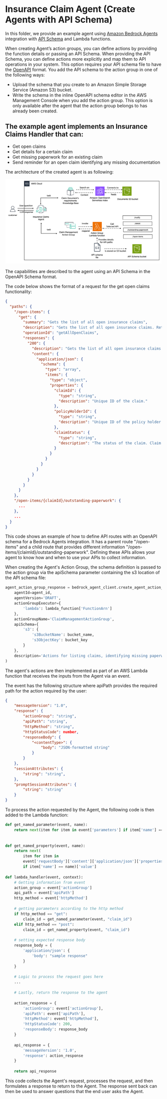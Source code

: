 # Insurance Claim Agent (Create Agents with API Schema)

In this folder, we provide an example agent using [Amazon Bedrock Agents](https://aws.amazon.com/bedrock/agents/) integration with [API Schema](https://docs.aws.amazon.com/bedrock/latest/userguide/agents-api-schema.html) and Lambda functions.

When creating Agent’s action groups, you can define actions by providing the function details or passing an API Schema. When providing the API Schema, you can define actions more explicitly and map them to API operations in your system. This option requires your API schema file to have the [OpenAPI](https://swagger.io/specification/) format. You add the API schema to the action group in one of the following ways:

* Upload the schema that you create to an Amazon Simple Storage Service (Amazon S3) bucket.
* Write the schema in the inline OpenAPI schema editor in the AWS Management Console when you add the action group. This option is only available after the agent that the action group belongs to has already been created.

## The example agent implements an Insurance Claims Handler that can:

* Get open claims
* Get details for a certain claim
* Get missing paperwork for an existing claim
* Send reminder for an open claim identifying any missing documentation

The architecture of the created agent is as following:

![Insurance Claims Agent](images/architecture.png)

The capabilities are described to the agent using an API Schema in the OpenAPI Schema format. 

The code below shows the format of a request for the get open claims functionality:

```json
{
  "paths": {
    "/open-items": {
      "get": {
        "summary": "Gets the list of all open insurance claims",
        "description": "Gets the list of all open insurance claims. Returns all claimIds that are open.",
        "operationId": "getAllOpenClaims",
        "responses": {
          "200": {
            "description": "Gets the list of all open insurance claims for policy holders",
            "content": {
              "application/json": {
                "schema": {
                  "type": "array",
                  "items": {
                    "type": "object",
                    "properties": {
                      "claimId": {
                        "type": "string",
                        "description": "Unique ID of the claim."
                      },
                      "policyHolderId": {
                        "type": "string",
                        "description": "Unique ID of the policy holder who has filed the claim."
                      },
                      "claimStatus": {
                        "type": "string",
                        "description": "The status of the claim. Claim can be in Open or Closed state."
                      }
                    }
                  }
                }
              }
            }
          }
        }
      }
    },
    "/open-items/{claimId}/outstanding-paperwork": {
      ...
    },
    ...
  }
}
```

This code shows an example of how to define API routes with an OpenAPI schema for a Bedrock Agents integration. It has a parent route "/open-items" and a child route that provides different information "/open-items/{claimId}/outstanding-paperwork". Defining these APIs allows your agent to know how and when to use your APIs to collect information.

When creating the Agent's Action Group, the schema definition is passed to the action group via the apiSchema parameter containing the s3 location of the API schema file:

```python
agent_action_group_response = bedrock_agent_client.create_agent_action_group(
    agentId=agent_id,
    agentVersion='DRAFT',
    actionGroupExecutor={
        'lambda': lambda_function['FunctionArn']
    },
    actionGroupName='ClaimManagementActionGroup',
    apiSchema={
        's3': {
            's3BucketName': bucket_name,
            's3ObjectKey': bucket_key
        }
    },
    description='Actions for listing claims, identifying missing paperwork, sending reminders'
)
```

The agent's actions are then implemented as part of an AWS Lambda function that receives the inputs from the Agent via an event.

The event has the following structure where apiPath provides the required path for the action required by the user:

```json
{
    "messageVersion": "1.0",
    "response": {
        "actionGroup": "string",
        "apiPath": "string",
        "httpMethod": "string",
        "httpStatusCode": number,
        "responseBody": {
            "<contentType>": {
                "body": "JSON-formatted string" 
            }
        }
    },
    "sessionAttributes": {
        "string": "string",
    },
    "promptSessionAttributes": {
        "string": "string"
    }
}
```

To process the action requested by the Agent, the following code is then added to the Lambda function:

```python
def get_named_parameter(event, name):
    return next(item for item in event['parameters'] if item['name'] == name)['value']


def get_named_property(event, name):
    return next(
        item for item in
        event['requestBody']['content']['application/json']['properties']
        if item['name'] == name)['value']

def lambda_handler(event, context):
    # Getting information from event
    action_group = event['actionGroup']
    api_path = event['apiPath']
    http_method = event['httpMethod']
    
    # getting parameters according to the http method
    if http_method == "get":
        claim_id = get_named_parameter(event, "claim_id")
    elif http_method == "post":
        claim_id = get_named_property(event, "claim_id")
    
    # setting expected response body
    response_body = {
        'application/json': {
            'body': "sample response"
        }
    }
    
    # Logic to process the request goes here
    ...

    # Lastly, return the response to the agent
    
    action_response = {
        'actionGroup': event['actionGroup'],
        'apiPath': event['apiPath'],
        'httpMethod': event['httpMethod'],
        'httpStatusCode': 200,
        'responseBody': response_body
    }
    
    api_response = {
        'messageVersion': '1.0', 
        'response': action_response
    }
        
    return api_response
```

This code collects the Agent's request, processes the request, and then formulates a response to return to the Agent. The response sent back can then be used to answer questions that the end user asks the Agent. 
